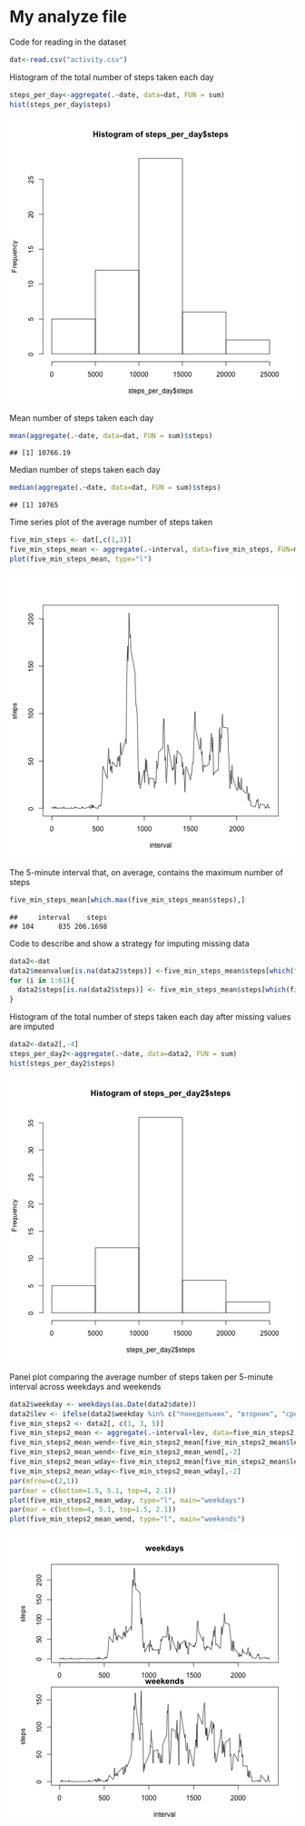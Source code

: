 My analyze file
======================

Code for reading in the dataset


```r
dat<-read.csv("activity.csv")
```

Histogram of the total number of steps taken each day


```r
steps_per_day<-aggregate(.~date, data=dat, FUN = sum)
hist(steps_per_day$steps)
```

![plot of chunk unnamed-chunk-52](figure/unnamed-chunk-52-1.png)

Mean number of steps taken each day

```r
mean(aggregate(.~date, data=dat, FUN = sum)$steps)
```

```
## [1] 10766.19
```

Median number of steps taken each day

```r
median(aggregate(.~date, data=dat, FUN = sum)$steps)
```

```
## [1] 10765
```

Time series plot of the average number of steps taken

```r
five_min_steps <- dat[,c(1,3)]
five_min_steps_mean <- aggregate(.~interval, data=five_min_steps, FUN=mean)
plot(five_min_steps_mean, type="l")
```

![plot of chunk unnamed-chunk-55](figure/unnamed-chunk-55-1.png)

The 5-minute interval that, on average, contains the maximum number of steps

```r
five_min_steps_mean[which.max(five_min_steps_mean$steps),]
```

```
##     interval    steps
## 104      835 206.1698
```

Code to describe and show a strategy for imputing missing data

```r
data2<-dat
data2$meanvalue[is.na(data2$steps)] <-five_min_steps_mean$steps[which(five_min_steps_mean$interval==data2$interval[is.na(data2$steps)])]
for (i in 1:61){
  data2$steps[is.na(data2$steps)] <- five_min_steps_mean$steps[which(five_min_steps_mean$interval==data2$interval[is.na(data2$steps)])]
}
```

Histogram of the total number of steps taken each day after missing values are imputed

```r
data2<-data2[,-4]
steps_per_day2<-aggregate(.~date, data=data2, FUN = sum)
hist(steps_per_day2$steps)
```

![plot of chunk unnamed-chunk-58](figure/unnamed-chunk-58-1.png)

Panel plot comparing the average number of steps taken per 5-minute interval across weekdays and weekends

```r
data2$weekday <- weekdays(as.Date(data2$date))
data2$lev <- ifelse(data2$weekday %in% c("понедельник", "вторник", "среда", "четверг", "пятница"), "weekday", "weekend")
five_min_steps2 <- data2[, c(1, 3, 5)]
five_min_steps2_mean <- aggregate(.~interval+lev, data=five_min_steps2, FUN=mean)
five_min_steps2_mean_wend<-five_min_steps2_mean[five_min_steps2_mean$lev=="weekend",]
five_min_steps2_mean_wend<-five_min_steps2_mean_wend[,-2]
five_min_steps2_mean_wday<-five_min_steps2_mean[five_min_steps2_mean$lev=="weekday",]
five_min_steps2_mean_wday<-five_min_steps2_mean_wday[,-2]
par(mfrow=c(2,1))
par(mar = c(bottom=1.5, 5.1, top=4, 2.1))
plot(five_min_steps2_mean_wday, type="l", main="weekdays")
par(mar = c(bottom=4, 5.1, top=1.5, 2.1))
plot(five_min_steps2_mean_wend, type="l", main="weekends")
```

![plot of chunk unnamed-chunk-59](figure/unnamed-chunk-59-1.png)
